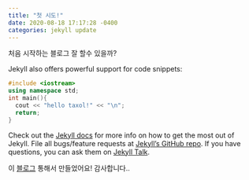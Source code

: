 ```yaml
---
title: "첫 시도!"
date: 2020-08-18 17:17:28 -0400
categories: jekyll update
---
```


처음 시작하는 블로그
잘 할수 있을까?


Jekyll also offers powerful support for code snippets:
```cpp
#include <iostream>
using namespace std;
int main(){
  cout << "hello taxol!" << "\n";
  return;
}
```

Check out the [Jekyll docs][jekyll-docs] for more info on how to get the most out of Jekyll. File all bugs/feature requests at [Jekyll’s GitHub repo][jekyll-gh]. If you have questions, you can ask them on [Jekyll Talk][jekyll-talk].

이 [블로그][blog] 통해서 만들었어요! 감사합니다..

[jekyll-docs]: https://jekyllrb.com/docs/home
[jekyll-gh]:   https://github.com/jekyll/jekyll
[jekyll-talk]: https://talk.jekyllrb.com/
[blog]: https://dreamgonfly.github.io/blog/jekyll-remote-theme/
